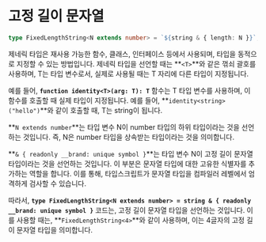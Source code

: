 # 고정 길이 문자열

```typescript
type FixedLengthString<N extends number> = `${string & { length: N }}`;
```

제네릭 타입은 재사용 가능한 함수, 클래스, 인터페이스 등에서 사용되며, 타입을 동적으로 지정할 수 있는 방법입니다. 제네릭 타입을 선언할 때는 **`<T>`**와 같은 꺾쇠 괄호를 사용하며, T는 타입 변수로서, 실제로 사용될 때는 T 자리에 다른 타입이 지정됩니다.

예를 들어, **`function identity<T>(arg: T): T`** 함수는 T 타입 변수를 사용하며, 이 함수를 호출할 때 실제 타입이 지정됩니다. 예를 들어, **`identity<string>("hello")`**와 같이 호출할 때, T는 string이 됩니다.

**`N extends number`**는 타입 변수 N이 number 타입의 하위 타입이라는 것을 선언하는 것입니다. 즉, N은 number 타입을 상속받는 타입이라는 것을 의미합니다.

**`& { readonly __brand: unique symbol }`**는 타입 변수 N이 고정 길이 문자열 타입이라는 것을 선언하는 것입니다. 이 부분은 문자열 타입에 대한 고유한 식별자를 추가하는 역할을 합니다. 이를 통해, 타입스크립트가 문자열 타입을 컴파일러 레벨에서 엄격하게 검사할 수 있습니다.

따라서, **`type FixedLengthString<N extends number> = string & { readonly __brand: unique symbol }`** 코드는, 고정 길이 문자열 타입을 선언하는 것입니다. 이를 사용할 때는, **`FixedLengthString<4>`**와 같이 사용하며, 이는 4글자의 고정 길이 문자열 타입을 의미합니다.
